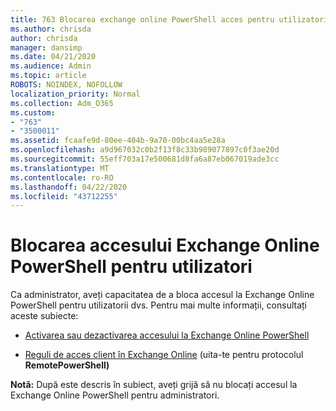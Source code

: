 ```yaml
---
title: 763 Blocarea exchange online PowerShell acces pentru utilizatori
ms.author: chrisda
author: chrisda
manager: dansimp
ms.date: 04/21/2020
ms.audience: Admin
ms.topic: article
ROBOTS: NOINDEX, NOFOLLOW
localization_priority: Normal
ms.collection: Adm_O365
ms.custom:
- "763"
- "3500011"
ms.assetid: fcaafe9d-80ee-404b-9a70-00bc4aa5e28a
ms.openlocfilehash: a9d967032c0b2f13f8c33b989077897c0f3ae20d
ms.sourcegitcommit: 55eff703a17e500681d8fa6a87eb067019ade3cc
ms.translationtype: MT
ms.contentlocale: ro-RO
ms.lasthandoff: 04/22/2020
ms.locfileid: "43712255"
---
```

# <a name="blocking-exchange-online-powershell-access-for-users"></a>Blocarea accesului Exchange Online PowerShell pentru utilizatori
Ca administrator, aveți capacitatea de a bloca accesul la Exchange Online PowerShell pentru utilizatorii dvs. Pentru mai multe informații, consultați aceste subiecte:

- [Activarea sau dezactivarea accesului la Exchange Online PowerShell](https://docs.microsoft.com/powershell/exchange/exchange-online/disable-access-to-exchange-online-powershell)

- [Reguli de acces client în Exchange Online](https://technet.microsoft.com/library/mt842508.aspx) (uita-te pentru protocolul **RemotePowerShell)** 

**Notă:** După este descris în subiect, aveți grijă să nu blocați accesul la Exchange Online PowerShell pentru administratori.
